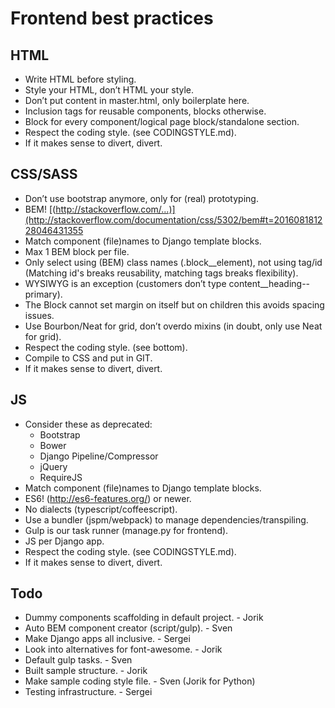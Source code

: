 Frontend best practices
===


HTML
---
* Write HTML before styling.
* Style your HTML, don’t HTML your style.
* Don’t put content in master.html, only boilerplate here.
* Inclusion tags for reusable components, blocks otherwise.
* Block for every component/logical page block/standalone section.
* Respect the coding style. (see CODINGSTYLE.md).
* If it makes sense to divert, divert.


CSS/SASS
---
* Don’t use bootstrap anymore, only for (real) prototyping.
* BEM! [(http://stackoverflow.com/...)](http://stackoverflow.com/documentation/css/5302/bem#t=201608181228046431355
* Match component (file)names to Django template blocks.
* Max 1 BEM block per file.
* Only select using (BEM) class names (.block__element), not using tag/id (Matching id's breaks reusability, matching tags breaks flexibility).
* WYSIWYG is an exception (customers don’t type content__heading--primary).
* The Block cannot set margin on itself but on children this avoids spacing issues.
* Use Bourbon/Neat for grid, don’t overdo mixins (in doubt, only use Neat for grid).
* Respect the coding style. (see bottom).
* Compile to CSS and put in GIT.
* If it makes sense to divert, divert.


JS
---
* Consider these as deprecated:
  - Bootstrap
  - Bower
  - Django Pipeline/Compressor
  - jQuery
  - RequireJS
* Match component (file)names to Django template blocks.
* ES6! (http://es6-features.org/) or newer.
* No dialects (typescript/coffeescript).
* Use a bundler (jspm/webpack) to manage dependencies/transpiling.
* Gulp is our task runner (manage.py for frontend).
* JS per Django app.
* Respect the coding style. (see CODINGSTYLE.md).
* If it makes sense to divert, divert.


Todo
---
* Dummy components scaffolding in default project. - Jorik
* Auto BEM component creator (script/gulp). - Sven
* Make Django apps all inclusive. - Sergei
* Look into alternatives for font-awesome. - Jorik
* Default gulp tasks. - Sven
* Built sample structure. - Jorik
* Make sample coding style file. - Sven (Jorik for Python)
* Testing infrastructure. - Sergei
